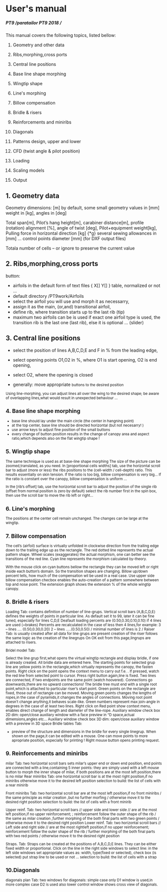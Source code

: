 # User's manual
##### PT9   /paratailor PT9  2018 /


This manual covers the following topics, listed bellow:
 
1. Geometry and other data
 
2. Ribs,morphing,cross ports
 
3. Central line positions
 
4. Base line shape morphing
 
5. Wingtip shape
 
6. Line's morphing
 
7. Billow compensation
 
8. Bridle & risers
 
9. Reinforcements and miniribs
 
10. Diagonals
 
11. Patterns design, upper and lower
 
12. CFD (twist angle & pilot position)
 
13. Loading
 
14. Scaling models
 
15. Output

## 1. Geometry data
 
Geometry dimensions: [m]  by default,
some small geometry values in [mm]
weight in [kg],
angles in [deg]
 
Total span[m],
Pilot’s hang height[m],
carabiner distance[m],
profile (rotation) alignment [%],
angle of twist [deg],
Pilot+equipment weight[kg],
Pulling force in horizontal direction [kg] {*g}
several sewing  allowances in [mm] ...
control points diameter [mm] (for DXF output files)
 
Totala number of cells – <accept change> or ignore to preserve the current value
 
 
## 2. Ribs,morphing,cross ports
 
<Import>  button:
- airfoils in the default form of text files { X[]   Y[] } table, normalized or not …
- default directory /PT9work/Airfoils
- select the airfoil you will use and morph it as necessarry,
- assign it as the main, (or,and) transitional airfoil,
- define rib, where transition starts up to the last rib (tip)
- maximum  two airfoils can be is used
if exact one airfoil type is used, the transition rib is the last one (last rib),
else it is optional … (slider)
<apply>
 
 
 
## 3. Central line positions
- select the position of lines  A,B,C,D,E and F  in %  from the leading edge,
- select opening points O1,O2 in %, where O1 is start opening, O2 is end opening,
 
- select O2, where the opening is closed
- generally: move appropriate <small> buttons to the desired position
 
Using line-morphing, you can adjust lines all over the wing to the desired shape;
be aware of overlapping lines,what would result in unexpected behaviour …
 
 
## 4. Base line shape morphing
 
- base line should lay under the main circle (the center in hangning point)
- at the top center, base line should be directed horizontal (but not necesarry! )
- use arrow keys to adjust fine position of the small buttons
- every change of button position results in the change of canopy area and aspect ratio,which depends also on the flat wingtip shape !
 
## 5. Wingtip shape
 
The same technique is used as at base-line shape morphing
The size of the picture can be zoomed,translated, as you need.
In [proportional cells widths] tab,
use the horizontal scroll bar to adjust
(more or less) the ribs positions to the (cell-width / cell-depth)  ratio.
This results essentially on skin tension.
If the ratio is too big, billow compensation is very big…
If the ratio is constant over the canopy,  billow compensation is uniform …
 
In the [rib’s offset] tab,
use the horizontal scroll bar to adjust the position of the single
rib (offset from normal position is zero by default)
select the rib number first in the spin box,
then use the scroll bar to move the rib left or right…
 
## 6. Line's morphing
 
The positions at the center cell remain unchanged. The changes can be large at the wingtip.
 
 
## 7. Billow compensation
 
The cell’s (airfoil) surface is virtually unfolded in clockwise direction from the trailing edge down to the trailing edge up as the rectangle. The red dotted line represents the actual pattern shape.
Wheel scales (exaggerates) the actual morphism, one can better see the transitions of the red line.
Cyan line represents the morphism calculated by-theory.
 
With the mouse click on cyan buttons bellow the rectangle they can be moved left or right inside each button’s domain. So the transition shapes are changing.
Billow up/down percent tells, how much of the compensation wil be used in a real case.
Use upper side billow compensation checbox enables the auto-creation of a pattern somewhere between top and nose point.
The extension graph shows the extension % of the whole wingtip canopy.
 
## 8. Bridle & risers
 
Loading Tab:  contains definition of number of line-grups.
Vertical scroll bars (A,B,C,D,E) defines the weights of points in particular line.
As default set it to 99, later it can be fine tuned, especially for lines C,D,E
Deafault loading percents are (0.50,0.30,0.10,0.10) if 4 lines are used (+brakes)
Percents are recalculated in the case of less then 4 lines,for example:
3 – lines …. (0.50,0.30,0.20)
2 – lines …..(0.50,0.50)     / minimal number of lines is 2 /
Raiser Tab:  is usually created after all data for line grups are present
creation of the riser follows the same logic as the creation of the linegrups
On  OK exit from this page,lingrups are attached to risers.
 
Bridel model Tab:
 
Select the line grup first,what opens the virtual wingtip rectangle and display bridle, if one is already created.
 All bridle data are entered here. The starting points for selected grup line are yellow points in the rectangle,which virtually represents the canopy, the fasten points. Right click on the point
opens the context menu to carry out f.e.  <add new rope>. If pressed, watch the red line from selected point to cursor. Press right button again,line is fixed.
Two lines are connected, if two endpoints are the same point (watch hoovered). Connections go downwards,there are no upward connections!
The bridle tree must end with a single root point,which is attached to particular riser’s start point.
Green points on  the rectangle are fixed, those out of rectangle can be moved.
Moving green points changes the lengths of ropes,in the case of pyramids,it changes the angles of connections.
Moving root point doesn’t change anything,it behaves scale-like.
Green numbers represent max join-angle in degrees  in the case of at least two lines.
Right click on Red point show context menu, enables direct change of length and diameter of the line-rope.
Auxiliary window check box 2D dim:  open/close auxiliary window with a face preview in “D space,actual dimensions,angles etc…
Auxiliary window check box 3D dim:  open/close auxiliary window with a preview in 3D space
Bridle tables Tab:
- preview of the structure and dimensions in the bridle for every single linegrup.
When shown on the page,it can be edited with a mouse. One can move points to more apropriate position, especially for printing !
Right mouse button opens  printing request.
 
## 9. Reinforcements and miniribs
milar Tab:
two horizontal scroll bars  sets milar’s upper end or down end position,
end points are connected with a line,containing 5 inner points: they are simply used
with a left mouse button to morph the inner shape of milar,
if both positions are at the most left position,there is no milar
Rear miniribs Tab:
one  horizontal scroll bar is at the most right position,if no miniribs
otherwise move it to the desired left position
selection to build: the list of cells with a rear minirib
 
Front miniribs Tab:
two  horizontal scroll bar are at the most left position,if no front miniribs
/ the same principle as milar creation ,but no further morfing /
otherwise move it to the desired right position
selection to build: the list of cells with a front minirib
 
Upper reinf.  Tab:
two  horizontal scroll bars // upper side and lower side // are at the most left position,if no upper reinforcement; ; reinforcement follow the outer shape of the rib
/ the same as milar creation ,further morphing of the both final parts with two green points /
otherwise move it to the desired right position
Lower reinf.  Tab:
two  horizontal scroll bars // Left side and right side  // are at the most rightleft position,if no upper reinforcement; reinforcement follow the outer shape of the rib
/ further morphing of the both final parts  with two red points /
otherwise move it to the desired right position
 
Straps.  Tab:
Straps can be created at the positions of A,B,C,D,E  lines.
They can be either fixed width or proportional.
Click on the line in the right side windows to select line:
in the left side windows set appropriate values as: width, type(fixed or selected),
check box (is selected)  put strap line to be used or not …
 selection to build: the list of cells with a strap
 
## 10.Diagonals
diagonals plan Tab:
two windows for diagonals: simple case only D1 window is used,in more complex case D2 is used also lower control window shows cross view of diagonals.
 